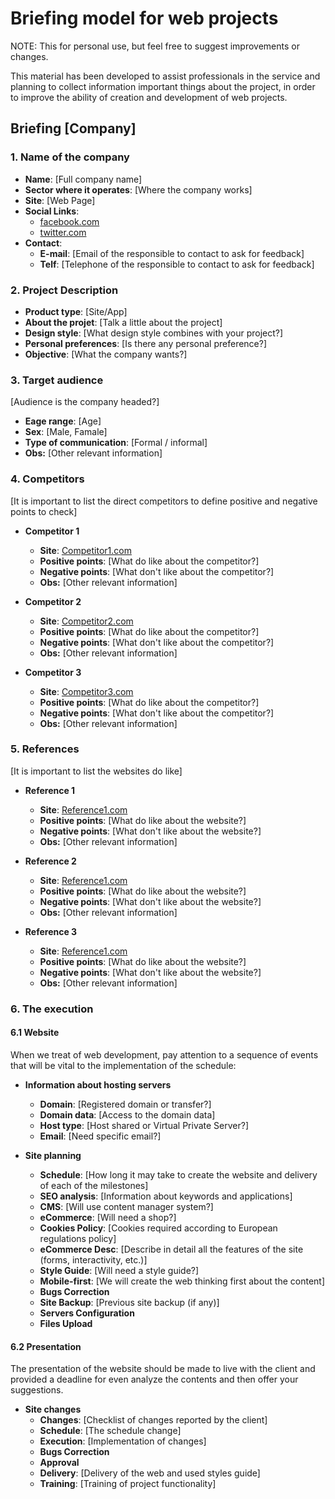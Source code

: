 # Briefing model for web projects

NOTE: This for personal use, but feel free to suggest improvements or changes.

This material has been developed to assist professionals in the service and planning to collect information
important things about the project, in order to improve the ability of creation and development of web projects.

## Briefing [Company]

### 1. Name of the company
+ **Name**: [Full company name]
+ **Sector where it operates**: [Where the company works]
+ **Site**: [Web Page]
+ **Social Links**: 
  - <a href="http://www.facebook.com" target="_blank">facebook.com</a>
  - <a href="http://www.twitter.com" target="_blank">twitter.com</a>
+ **Contact**:
  - **E-mail**: [Email of the responsible to contact to ask for feedback]
  - **Telf**: [Telephone of the responsible to contact to ask for feedback]

### 2. Project Description
  + **Product type**: [Site/App] 
  + **About the projet**: [Talk a little about the project]
  + **Design style**: [What design style combines with your project?]
  + **Personal preferences**: [Is there any personal preference?]
  + **Objective**: [What the company wants?]

### 3. Target audience
[Audience is the company headed?]
  + **Eage range**: [Age]
  + **Sex**: [Male, Famale]
  + **Type of communication**: [Formal / informal]
  + **Obs:** [Other relevant information]

### 4. Competitors
[It is important to list the direct competitors to define positive and negative points to check]

+ **Competitor 1**
    - **Site**: <a href="http://www.google.com" target="_blank">Competitor1.com</a>
    - **Positive points**: [What do like about the competitor?]
    - **Negative points**: [What don't like about the competitor?] 
    - **Obs:** [Other relevant information]

+ **Competitor 2**
    - **Site**: <a href="http://www.google.com" target="_blank">Competitor2.com</a>
    - **Positive points**: [What do like about the competitor?]
    - **Negative points**: [What don't like about the competitor?] 
    - **Obs:** [Other relevant information]

+ **Competitor 3**
    - **Site**: <a href="http://www.google.com" target="_blank">Competitor3.com</a>
    - **Positive points**: [What do like about the competitor?]
    - **Negative points**: [What don't like about the competitor?] 
    - **Obs:** [Other relevant information]

### 5. References
[It is important to list the websites do like]

+ **Reference 1**
    - **Site**: <a href="http://www.google.com" target="_blank">Reference1.com</a>
    - **Positive points**: [What do like about the website?]
    - **Negative points**: [What don't like about the website?] 
    - **Obs:** [Other relevant information]

+ **Reference 2**
    - **Site**: <a href="http://www.google.com" target="_blank">Reference1.com</a>
    - **Positive points**: [What do like about the website?]
    - **Negative points**: [What don't like about the website?] 
    - **Obs:** [Other relevant information]

+ **Reference 3**
    - **Site**: <a href="http://www.google.com" target="_blank">Reference1.com</a>
    - **Positive points**: [What do like about the website?]
    - **Negative points**: [What don't like about the website?] 
    - **Obs:** [Other relevant information]

### 6. The execution

#### 6.1 Website
When we treat of web development, pay attention to a sequence of events that will be vital to the implementation of the schedule:

+ **Information about hosting servers**
    - **Domain**: [Registered domain or transfer?]
    - **Domain data**: [Access to the domain data]
    - **Host type**: [Host shared or Virtual Private Server?]
    - **Email**: [Need specific email?]
    
+ **Site planning**
    - **Schedule**: [How long it may take to create the website and delivery of each of the milestones]
    - **SEO analysis**: [Information about keywords and applications]
    - **CMS**: [Will use content manager system?]
    - **eCommerce**: [Will need a shop?]
    - **Cookies Policy**: [Cookies required according to European regulations policy]
    - **eCommerce Desc**: [Describe in detail all the features of the site (forms, interactivity, etc.)]
    - **Style Guide**: [Will need a style guide?]
    - **Mobile-first**: [We will create the web thinking first about the content]
    - **Bugs Correction**
    - **Site Backup**: [Previous site backup (if any)]
    - **Servers Configuration**
    - **Files Upload**

#### 6.2 Presentation
The presentation of the website should be made to live with the client and provided a deadline for even analyze the contents and then offer your suggestions.

+ **Site changes**
    - **Changes**: [Checklist of changes reported by the client]
    - **Schedule**: [The schedule change]
    - **Execution**: [Implementation of changes]
    - **Bugs Correction**
    - **Approval**
    - **Delivery**: [Delivery of the web and used styles guide]
    - **Training**: [Training of project functionality]
